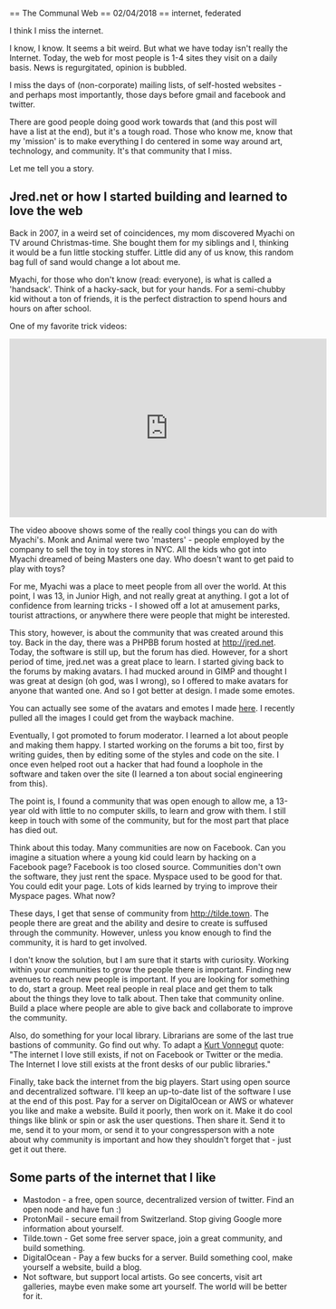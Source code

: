 == The Communal Web
== 02/04/2018
== internet, federated

I think I miss the internet.

I know, I know. It seems a bit weird. But what we have today isn't really the Internet. Today, the web for most people is 1-4 sites they visit on a daily basis. News is regurgitated, opinion is bubbled.

I miss the days of (non-corporate) mailing lists, of self-hosted websites - and perhaps most importantly, those days before gmail and facebook and twitter.

There are good people doing good work towards that (and this post will have a list at the end), but it's a tough road. Those who know me, know that my 'mission' is to make everything I do centered in some way around art, technology, and community. It's that community that I miss.

Let me tell you a story.

## Jred.net or how I started building and learned to love the web

Back in 2007, in a weird set of coincidences, my mom discovered Myachi on TV around Christmas-time. She bought them for my siblings and I, thinking it would be a fun little stocking stuffer. Little did any of us know, this random bag full of sand would change a lot about me.

Myachi, for those who don't know (read: everyone), is what is called a 'handsack'. Think of a hacky-sack, but for your hands. For a semi-chubby kid without a ton of friends, it is the perfect distraction to spend hours and hours on after school.

One of my favorite trick videos:

<iframe width="560" height="315" src="https://www.youtube.com/embed/9tKNcRIUEyo" frameborder="0" allow="autoplay; encrypted-media" allowfullscreen></iframe>

The video aboove shows some of the really cool things you can do with Myachi's. Monk and Animal were two 'masters' - people employed by the company to sell the toy in toy stores in NYC. All the kids who got into Myachi dreamed of being Masters one day. Who doesn't want to get paid to play with toys?

For me, Myachi was a place to meet people from all over the world. At this point, I was 13, in Junior High, and not really great at anything. I got a lot of confidence from learning tricks - I showed off a lot at amusement parks, tourist attractions, or anywhere there were people that might be interested.

This story, however, is about the community that was created around this toy. Back in the day, there was a PHPBB forum hosted at http://jred.net. Today, the software is still up, but the forum has died. However, for a short period of time, jred.net was a great place to learn. I started giving back to the forums by making avatars. I had mucked around in GIMP and thought I was great at design (oh god, was I wrong), so I offered to make avatars for anyone that wanted one. And so I got better at design. I made some emotes.

You can actually see some of the avatars and emotes I made [here](http://wuzzard.com/jred/). I recently pulled all the images I could get from the wayback machine.

Eventually, I got promoted to forum moderator. I learned a lot about people and making them happy. I started working on the forums a bit too, first by writing guides, then by editing some of the styles and code on the site. I once even helped root out a hacker that had found a loophole in the software and taken over the site (I learned a ton about social engineering from this).

The point is, I found a community that was open enough to allow me, a 13-year old with little to no computer skills, to learn and grow with them. I still keep in touch with some of the community, but for the most part that place has died out.

Think about this today. Many communities are now on Facebook. Can you imagine a situation where a young kid could learn by hacking on a Facebook page? Facebook is too closed source. Communities don't own the software, they just rent the space. Myspace used to be good for that. You could edit your page. Lots of kids learned by trying to improve their Myspace pages.
What now?

These days, I get that sense of community from http://tilde.town. The people there are great and the ability and desire to create is suffused through the community. However, unless you know enough to find the community, it is hard to get involved.

I don't know the solution, but I am sure that it starts with curiosity. Working within your communities to grow the people there is important. Finding new avenues to reach new people is important. If you are looking for something to do, start a group. Meet real people in real place and get them to talk about the things they love to talk about. Then take that community online. Build a place where people are able to give back and collaborate to improve the community.

Also, do something for your local library. Librarians are some of the last true bastions of community. Go find out why. To adapt a [Kurt Vonnegut](https://www.goodreads.com/quotes/1291-and-on-the-subject-of-burning-books-i-want-to) quote: "The internet I love still exists, if not on Facebook or Twitter or the media. The Internet I love still exists at the front desks of our public libraries."

Finally, take back the internet from the big players. Start using open source and decentralized software. I'll keep an up-to-date list of the software I use at the end of this post. Pay for a server on DigitalOcean or AWS or whatever you like and make a website. Build it poorly, then work on it. Make it do cool things like blink or spin or ask the user questions. Then share it. Send it to me, send it to your mom, or send it to your congressperson with a note about why community is important and how they shouldn't forget that - just get it out there.

## Some parts of the internet that I like

- Mastodon - a free, open source, decentralized version of twitter. Find an open node and have fun :)
- ProtonMail - secure email from Switzerland. Stop giving Google more information about yourself.
- Tilde.town - Get some free server space, join a great community, and build something.
- DigitalOcean - Pay a few bucks for a server. Build something cool, make yourself a website, build a blog.
- Not software, but support local artists. Go see concerts, visit art galleries, maybe even make some art yourself. The world will be better for it.
